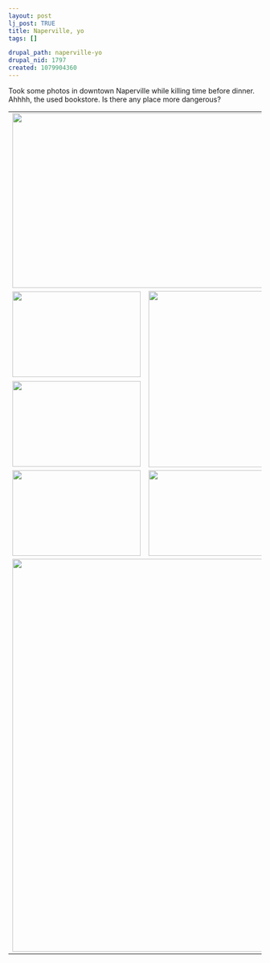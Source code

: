 ```yaml
--- 
layout: post
lj_post: TRUE
title: Naperville, yo
tags: []

drupal_path: naperville-yo
drupal_nid: 1797
created: 1079904360
---
```

Took some photos in downtown Naperville while killing time before dinner. Ahhhh, the used bookstore. Is there any place more dangerous?

<lj-cut text="Show me the pictures!"><table border="0" cellspacing="0" cellpadding="5">
	<tr>
		<td colspan="2"><img src="/files/lj-photos/naperville/IMG_8056.jpg" alt="" width="520" height="347" border="0"></td>
	</tr>
	<tr>
		<td><img src="/files/lj-photos/naperville/IMG_7996.jpg" alt="" width="255" height="170" border="0"></td>
		<td rowspan="2"><img src="/files/lj-photos/naperville/IMG_8052.jpg" alt="" width="255" height="350" border="0"></td>
	</tr>
	<tr>
		<td><img src="/files/lj-photos/naperville/IMG_8039.jpg" alt="" width="255" height="170" border="0"></td>
	</tr>
	<tr>
		<td><img src="/files/lj-photos/naperville/IMG_8043.jpg" alt="" width="255" height="170" border="0"></td>
		<td><img src="/files/lj-photos/naperville/IMG_8021.jpg" alt="" width="255" height="170" border="0"></td>
	</tr>
	<tr>
		<td colspan="2"><img src="/files/lj-photos/naperville/IMG_8013.jpg" alt="" width="520" height="780" border="0"></td>
	</tr>
</table>
